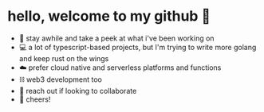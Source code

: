 # hello, welcome to my github 🌊
- 🌴 stay awhile and take a peek at what i've been working on
- 💻 a lot of typescript-based projects, but I'm trying to write more golang and keep rust on the wings
- ☁️ prefer cloud native and serverless platforms and functions
- ⛓️ web3 development too
- 🤝 reach out if looking to collaborate
- 🍻 cheers!
